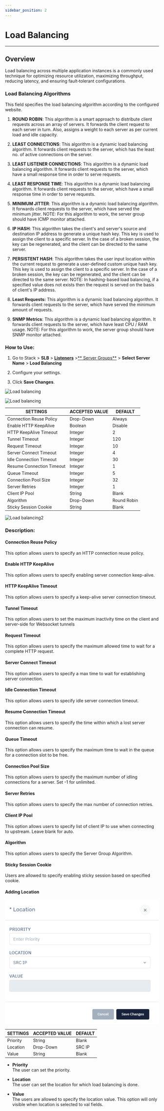 ```yaml
---
sidebar_position: 2
---
```


# Load Balancing

---

## Overview 

Load balancing across multiple application instances is a commonly used technique for optimizing resource utilization, maximizing throughput, reducing latency, and ensuring fault‑tolerant configurations.

### Load Balancing Algorithms
This field specifies the load balancing algorithm according to the configured website.

1. **ROUND ROBIN**: 
This algorithm is a smart approach to distribute client requests across an array of servers. It forwards the client request to each server in turn. Also, assigns a weight to each server as per current load and idle capacity.

2. **LEAST CONNECTIONS**: This algorithm is a dynamic load balancing algorithm. It forwards client requests to the server, which has the least no. of active connections on the server.

3. **LEAST LISTENER CONNECTIONS**:
 This algorithm is a dynamic load balancing algorithm. It forwards client requests to the server, which have a small response time in order to serve requests.

4. **LEAST RESPONSE TIME**: This algorithm is a dynamic load balancing algorithm. It forwards client requests to the server, which have a small response time in order to serve requests.

5. **MINIMUM JITTER**: This algorithm is a dynamic load balancing algorithm. It forwards client requests to the server, which have served the minimum jitter. NOTE: For this algorithm to work, the server group should have ICMP monitor attached.

6. **IP HASH**: This algorithm takes the client's and server's source and destination IP address to generate a unique hash key. This key is used to assign the client to a specific server. In the case of a broken session, the key can be regenerated, and the client can be directed to the same server. 

7. **PERSISTENT HASH**: This algorithm takes the user input location within the current request to generate a user-defined custom unique hash key. This key is used to assign the client to a specific server. In the case of a broken session, the key can be regenerated, and the client can be directed to the same server. NOTE: In hashing-based load balancing, if a specified value does not exists then the request is served on the basis of client's IP address.

8. **Least Requests:**
This algorithm is a dynamic load balancing algorithm. It forwards client requests to the server, which have served the minimum amount of requests.

9. **SNMP Metrics**: This algorithm is a dynamic load balancing algorithm. It forwards client requests to the server, which have least CPU / RAM usage. NOTE: For this algorithm to work, the server group should have SNMP monitor attached.

### How to Use:

1. Go to Stack > **SLB** > [**Listeners**](../listeners.md) >[** Server Groups**](./server_groups.md) > **Select Server Name** > **Load Balancing**  

2. Configure your settings.  

3. Click **Save Changes**.  


![Load balancing](/img/adc/v8/load_balancing_1.png)

![Load balancing](/img/adc/v8/load_balancing_2.png)

| SETTINGS                  | ACCEPTED VALUE | DEFAULT     |
|---------------------------|----------------|-------------|
| Connection Reuse Policy   | Drop-Down      | Always      |
| Enable HTTP KeepAlive     | Boolean        | Disable     |
| HTTP KeepAlive Timeout    | Integer        | 2           |
| Tunnel Timeout            | Integer        | 120         |
| Request Timeout           | Integer        | 10          |
| Server Connect Timeout    | Integer        | 4           |
| Idle Connection Timeout   | Integer        | 30          |
| Resume Connection Timeout | Integer        | 1           |
| Queue Timeout             | Integer        | 5           |
| Connection Pool Size      | Integer        | 32          |
| Server Retries            | Integer        | 1           |
| Client IP Pool            |String        | Blank          |
| Algorithm                 | Drop-Down      | Round Robin |
| Sticky Session Cookie     | String         | Blank           |

![Load balancing2](/img/adc/v8/load_balancing_3.png)

### Description:  

#### Connection Reuse Policy

This option allows users to specify an HTTP connection reuse policy.

#### Enable HTTP KeepAlive

This option allows users to specify enabling server connection keep-alive.

#### HTTP KeepAlive Timeout

This option allows users to specify a keep-alive server connection timeout.

#### Tunnel Timeout

This option allows users to set the maximum inactivity time on the client and server-side for Websocket tunnels

#### Request Timeout

This option allows users to specify the maximum allowed time to wait for a complete HTTP request.

#### Server Connect Timeout

This option allows users to specify a max time to wait for establishing server connection.

#### Idle Connection Timeout

This option allows users to specify idle server connection timeout.

#### Resume Connection Timeout

This option allows users to specify the time within which a lost server connection can resume.

#### Queue Timeout

This option allows users to specify the maximum time to wait in the queue for a connection slot to be free.

#### Connection Pool Size

This option allows users to specify the maximum number of idling connections for a server. Set -1 for unlimited.

#### Server Retries

This option allows users to specify the max number of connection retries.

#### Client IP Pool

This option allows users to specify list of client IP to use when connecting to upstream. Leave blank for auto.

#### Algorithm

This option allows users to specify the Server Group Algorithm.

#### Sticky Session Cookie

Users are allowed to specify enabling sticky session based on specified cookie.

#### Adding Location

![Load balancing3](/img/adc/v7/docs/loadbalancing3.png)

| SETTINGS | ACCEPTED VALUE | DEFAULT |
|----------|----------------|---------|
| Priority | String         | Blank   |
| Location | Drop-Down      | SRC IP  |
| Value    | String         | Blank   |

 - **Priority**  
The user can set the priority.  

 - **Location**  
The user can set the location for which load balancing is done.  

 - **Value**  
The users are allowed to specify the location value. This option will only visible when location is selected to val fields.  
